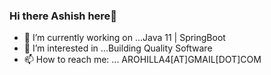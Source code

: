 ### Hi there Ashish here👋


- 🔭 I’m currently working on ...Java 11 | SpringBoot
- 👯 I’m interested in ...Building Quality Software
- 📫 How to reach me: ... AROHILLA4[AT]GMAIL[DOT]COM

